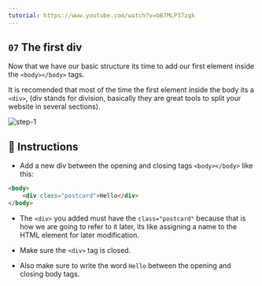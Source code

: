 ```yaml
---
tutorial: https://www.youtube.com/watch?v=bB7MLP37zqk
---
```


## `07` The first div

Now that we have our basic structure its time to add our first element inside the `<body></body>` tags.

It is recomended that most of the time the first element inside the body its a `<div>`, (div stands for division, basically they are great tools to split your website in several sections).

![step-1](../assets/07-the-first-div.png?raw=true)

## 📝 Instructions

- Add a new div between the opening and closing tags `<body></body>` like this:

```html
<body>
    <div class="postcard">Hello</div>
</body>
```

- The `<div>` you added must have the `class="postcard"` because that is how we are going to refer to it later, its like assigning a name to the HTML element for later modification.

- Make sure the `<div>` tag is closed.

- Also make sure to write the word `Hello` between the opening and closing body tags.